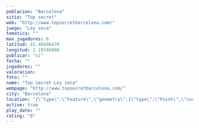 ```yaml
---
poblacion: "Barcelona"
sitio: "Top secret"
web: "http://www.topsecretbarcelona.com/"
juego: "Ley seca"
tematica: ""
max_jugadores: 6
latitud: 41.40496470
longitud: 2.19746060
publicar: "si"
fecha: ""
jugadores: ""
valoracion: 
foto: ""
name: "Top secret-Ley seca"
webpage: "http://www.topsecretbarcelona.com/"
city: "Barcelona"
location: "{\"type\":\"Feature\",\"geometry\":{\"type\":\"Point\",\"coordinates\":[41.4049647,2.1974606]}}"
active: true
play_date: ""
rating: "0"
---
```

